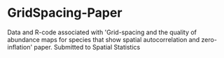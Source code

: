 # GridSpacing-Paper

Data and R-code associated with 'Grid-spacing and the quality of abundance maps for species that show spatial autocorrelation and zero-inflation' paper.
Submitted to Spatial Statistics
